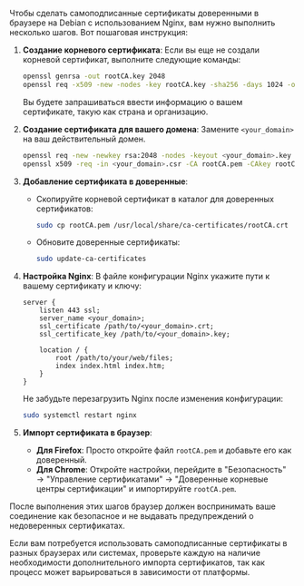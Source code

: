 Чтобы сделать самоподписанные сертификаты доверенными в браузере на Debian с использованием Nginx, вам нужно выполнить несколько шагов. Вот пошаговая инструкция:

1. **Создание корневого сертификата**:
   Если вы еще не создали корневой сертификат, выполните следующие команды:
   ```bash
   openssl genrsa -out rootCA.key 2048
   openssl req -x509 -new -nodes -key rootCA.key -sha256 -days 1024 -out rootCA.pem
   ```
   Вы будете запрашиваться ввести информацию о вашем сертификате, такую как страна и организацию.

2. **Создание сертификата для вашего домена**:
   Замените `<your_domain>` на ваш действительный домен.
   ```bash
   openssl req -new -newkey rsa:2048 -nodes -keyout <your_domain>.key -out <your_domain>.csr -subj "/CN=<your_domain>"
   openssl x509 -req -in <your_domain>.csr -CA rootCA.pem -CAkey rootCA.key -CAcreateserial -out <your_domain>.crt -days 365 -sha256
   ```

3. **Добавление сертификата в доверенные**:
   - Скопируйте корневой сертификат в каталог для доверенных сертификатов:
     ```bash
     sudo cp rootCA.pem /usr/local/share/ca-certificates/rootCA.crt
     ```

   - Обновите доверенные сертификаты:
     ```bash
     sudo update-ca-certificates
     ```

4. **Настройка Nginx**:
   В файле конфигурации Nginx укажите пути к вашему сертификату и ключу:
   ```nginx
   server {
       listen 443 ssl;
       server_name <your_domain>;
       ssl_certificate /path/to/<your_domain>.crt;
       ssl_certificate_key /path/to/<your_domain>.key;
   
       location / {
           root /path/to/your/web/files;
           index index.html index.htm;
       }
   }
   ```
   Не забудьте перезагрузить Nginx после изменения конфигурации:
   ```bash
   sudo systemctl restart nginx
   ```

5. **Импорт сертификата в браузер**:
   - **Для Firefox**: Просто откройте файл `rootCA.pem` и добавьте его как доверенный.
   - **Для Chrome**: Откройте настройки, перейдите в "Безопасность" → "Управление сертификатами" → "Доверенные корневые центры сертификации" и импортируйте `rootCA.pem`.

После выполнения этих шагов браузер должен воспринимать ваше соединение как безопасное и не выдавать предупреждений о недоверенных сертификатах.

Если вам потребуется использовать самоподписанные сертификаты в разных браузерах или системах, проверьте каждую на наличие необходимости дополнительного импорта сертификатов, так как процесс может варьироваться в зависимости от платформы. 

